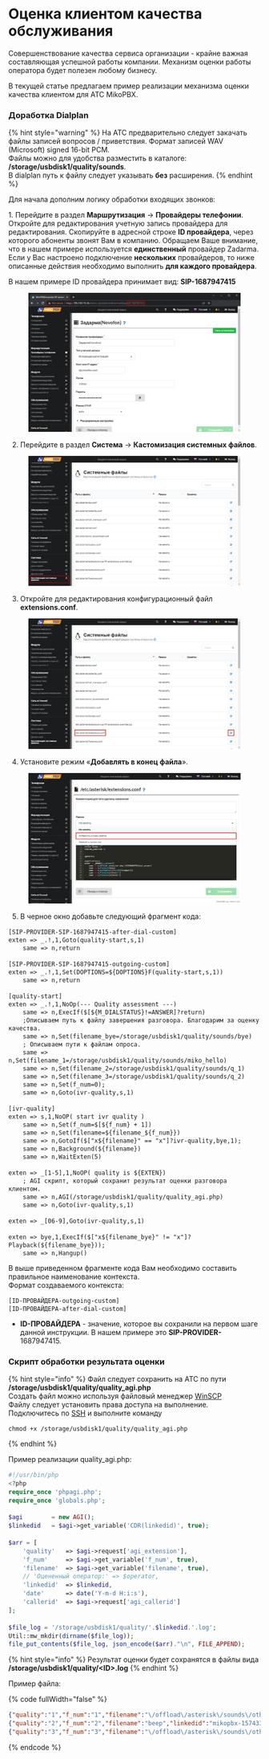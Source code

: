 # Оценка клиентом качества обслуживания

Совершенствование качества сервиса организации - крайне важная составляющая успешной работы компании. Механизм оценки работы оператора будет полезен любому бизнесу.

В текущей статье предлагаем пример реализации механизма оценки качества клиентом для АТС MikoPBX.

### Доработка Dialplan <a href="#dorabotka_dialplan" id="dorabotka_dialplan"></a>

{% hint style="warning" %}
На АТС предварительно следует закачать файлы записей вопросов / приветствия. Формат записей WAV (Microsoft) signed 16-bit PCM.\
Файлы можно для удобства разместить в каталоге: **/storage/usbdisk1/quality/sounds**.\
В dialplan путь к файлу следует указывать **без** расширения.
{% endhint %}

Для начала дополним логику обработки входящих звонков:

1\. Перейдите в раздел **Маршрутизация** → **Провайдеры телефонии**. Откройте для редактирования учетную запись провайдера для редактирования. Скопируйте в адресной строке **ID провайдера**, через которого абоненты звонят Вам в компанию. Обращаем Ваше внимание, что в нашем примере используется **единственный** провайдер Zadarma. Если у Вас настроено подключение **нескольких** провайдеров, то ниже описанные действия необходимо выполнить **для каждого провайдера**.

В нашем примере ID провайдера принимает вид: **SIP-1687947415**

<figure><img src="../../.gitbook/assets/1 (28).png" alt=""><figcaption></figcaption></figure>

2. Перейдите в раздел **Система** → **Кастомизация системных файлов**.

<figure><img src="../../.gitbook/assets/2 (29).png" alt=""><figcaption></figcaption></figure>

3. Откройте для редактирования конфигурационный файл **extensions.conf**. &#x20;

<figure><img src="../../.gitbook/assets/3 (15).png" alt=""><figcaption></figcaption></figure>

4. Установите режим «**Добавлять в конец файла**».

<figure><img src="../../.gitbook/assets/4 (37).png" alt=""><figcaption></figcaption></figure>

5. В черное окно добавьте следующий фрагмент кода:

```
[SIP-PROVIDER-SIP-1687947415-after-dial-custom]
exten => _.!,1,Goto(quality-start,s,1)
	same => n,return

[SIP-PROVIDER-SIP-1687947415-outgoing-custom]
exten => _.!,1,Set(DOPTIONS=${DOPTIONS}F(quality-start,s,1))
	same => n,return

[quality-start]
exten => _.!,1,NoOp(--- Quality assessment ---)
	same => n,ExecIf($[${M_DIALSTATUS}!=ANSWER]?return)
	;Описываем путь к файлу завершения разговора. Благодарим за оценку качества. 
	same => n,Set(filename_bye=/storage/usbdisk1/quality/sounds/bye)
	; Описываем пути к файлам опроса. 
	same => n,Set(filename_1=/storage/usbdisk1/quality/sounds/miko_hello)
	same => n,Set(filename_2=/storage/usbdisk1/quality/sounds/q_1)
	same => n,Set(filename_3=/storage/usbdisk1/quality/sounds/q_2)
	same => n,Set(f_num=0);
	same => n,Goto(ivr-quality,s,1)

[ivr-quality]
exten => s,1,NoOP( start ivr quality )
	same => n,Set(f_num=$[${f_num} + 1])
 	same => n,Set(filename=${filename_${f_num}})
	same => n,GotoIf($["x${filename}" == "x"]?ivr-quality,bye,1);
	same => n,Background(${filename})
	same => n,WaitExten(5)

exten => _[1-5],1,NoOP( quality is ${EXTEN})
	; AGI скрипт, который сохранит результат оценки разговора клиентом.
	same => n,AGI(/storage/usbdisk1/quality/quality_agi.php)
	same => n,Goto(ivr-quality,s,1)

exten => _[06-9],Goto(ivr-quality,s,1)

exten => bye,1,ExecIf($["x${filename_bye}" != "x"]?Playback(${filename_bye}));
	same => n,Hangup()
```

В выше приведенном фрагменте кода Вам необходимо составить правильное наименование контекста.\
Формат создаваемого контекста:

```
[ID-ПРОВАЙДЕРА-outgoing-custom]
[ID-ПРОВАЙДЕРА-after-dial-custom]
```

* **ID-ПРОВАЙДЕРА** - значение, которое вы сохранили на первом шаге данной инструкции. В нашем примере это **SIP-PROVIDER-**&#x31;687947415.

### Скрипт обработки результата оценки <a href="#skript_obrabotki_rezultata_ocenki" id="skript_obrabotki_rezultata_ocenki"></a>

{% hint style="info" %}
Файл следует сохранить на АТС по пути **/storage/usbdisk1/quality/quality\_agi.php**\
Создать файл можно используя файловый менеджер [WinSCP](../troubleshooting/connecting-to-a-pbx-using-winscp.md)\
Файлу следует установить права доступа на выполнение. Подключитесь по [SSH](../troubleshooting/connecting-to-a-pbx-using-ssh/putty.md) и выполните команду

```
chmod +x /storage/usbdisk1/quality/quality_agi.php
```
{% endhint %}

Пример реализации quality\_agi.php:

```php
#!/usr/bin/php
<?php
require_once 'phpagi.php';
require_once 'globals.php';

$agi 		= new AGI();
$linkedid   = $agi->get_variable('CDR(linkedid)', true);

$arr = [
    'quality'   => $agi->request['agi_extension'],
    'f_num'     => $agi->get_variable('f_num', true),
    'filename'  => $agi->get_variable('filename', true),
    // 'Оцененный оператор:' => $operator,
    'linkedid'  => $linkedid,
    'date'      => date('Y-m-d H:i:s'),
    'callerid'  => $agi->request['agi_callerid']
];

$file_log = '/storage/usbdisk1/quality/'.$linkedid.'.log';
Util::mw_mkdir(dirname($file_log));
file_put_contents($file_log, json_encode($arr)."\n", FILE_APPEND);
```

{% hint style="info" %}
Результат оценки будет сохранятся в файлы вида **/storage/usbdisk1/quality/\<ID>.log**
{% endhint %}

Пример файла:

{% code fullWidth="false" %}
```json
{"quality":"1","f_num":"1","filename":"\/offload\/asterisk\/sounds\/other\/miko_hello","linkedid":"mikopbx-1574331248.66","date":"2019-11-21 13:14:13","callerid":"79265775289"}
{"quality":"2","f_num":"2","filename":"beep","linkedid":"mikopbx-1574331248.66","date":"2019-11-21 13:14:15","callerid":"79265775289"}
{"quality":"3","f_num":"3","filename":"\/offload\/asterisk\/sounds\/other\/out_work_times","linkedid":"mikopbx-1574331248.66","date":"2019-11-21 13:14:16","callerid":"79265775289"}
```
{% endcode %}
